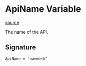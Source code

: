 # ApiName Variable

[source](https://developers.meta.com/horizon-worlds/reference/2.0.0/navmesh_apiname)

The name of the API.

## Signature

```
ApiName = "navmesh"
```